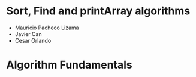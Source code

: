 # Sort, Find and printArray algorithms
  * Mauricio Pacheco Lizama
  * Javier  Can
  * Cesar Orlando

# Algorithm Fundamentals
